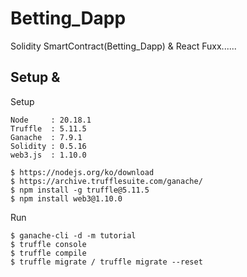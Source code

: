 # Betting_Dapp
Solidity SmartContract(Betting_Dapp) & React
Fuxx......

## Setup &
Setup
```
Node     : 20.18.1 
Truffle  : 5.11.5
Ganache  : 7.9.1
Solidity : 0.5.16
web3.js  : 1.10.0

$ https://nodejs.org/ko/download
$ https://archive.trufflesuite.com/ganache/
$ npm install -g truffle@5.11.5
$ npm install web3@1.10.0
```

Run
```
$ ganache-cli -d -m tutorial
$ truffle console
$ truffle compile
$ truffle migrate / truffle migrate --reset
```
